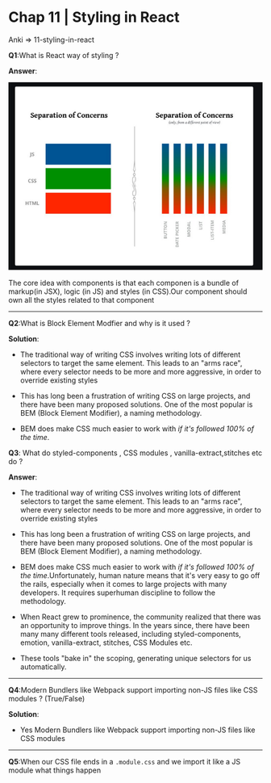 # Chap 11 | Styling in React

Anki => 11-styling-in-react

**Q1**:What is React way of styling ? 

**Answer**:

![](../../assets/seperation-of-concerns.png)

The core idea with components is that each componen is a bundle of markup(in JSX), logic (in JS) and styles (in CSS).Our component should own all the styles related to that component

---

**Q2**:What is Block Element Modfier and why is it used ? 

**Solution**:

- The traditional way of writing CSS involves writing lots of different
  selectors to target the same element. This leads to an "arms race",
  where every selector needs to be more and more aggressive, in order to
  override existing styles

- This has long been a frustration of writing CSS on large projects, and
  there have been many proposed solutions. One of the most popular is BEM
  (Block Element Modifier), a naming methodology.

- BEM does make CSS much easier to work with *if it's followed 100% of the time*.

**Q3**: What do styled-components , CSS modules , vanilla-extract,stitches etc do ? 

**Answer**:

- The traditional way of writing CSS involves writing lots of different
  selectors to target the same element. This leads to an "arms race",
  where every selector needs to be more and more aggressive, in order to
  override existing styles

- This has long been a frustration of writing CSS on large projects, and
  there have been many proposed solutions. One of the most popular is BEM
  (Block Element Modifier), a naming methodology.

- BEM does make CSS much easier to work with *if it's followed 100% of the time*.Unfortunately, human nature means that it's very easy to go off the
  rails, especially when it comes to large projects with many developers.
  It requires superhuman discipline to follow the methodology.

- When React grew to prominence, the community realized that there was an
  opportunity to improve things. In the years since, there have been many
  many different tools released, including styled-components, emotion,
  vanilla-extract, stitches, CSS Modules etc.

- These tools "bake in" the scoping, generating unique selectors for us automatically.

---

**Q4**:Modern Bundlers like Webpack support importing non-JS files like CSS modules ? (True/False)

**Solution**:

- Yes Modern Bundlers like Webpack support importing non-JS files like CSS modules

---

**Q5**:When our CSS file ends in a `.module.css` and we import it like a JS module what things happen 
